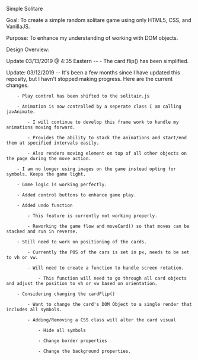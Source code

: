 Simple Solitare

Goal: To create a simple random solitare game using only HTML5, CSS, and VanillaJS.

Purpose: To enhance my understanding of working with DOM objects.

Design Overview:

Update 03/13/2019 @ 4:35 Eastern --
    - The card.flip() has been simplified.

Update: 03/12/2019 --
    It's been a few months since I have updated this reposity, but I havn't stopped making progress. Here are the current changes.
    
        - Play control has been shifted to the solitair.js
        
        - Animation is now controlled by a seperate class I am calling javAnimate.
        
            - I will continue to develop this frame work to handle my animations moving forward.
            
            - Provides the ability to stack the animations and start/end them at specified intervals easily.
            
            - Also renders moving element on top of all other objects on the page during the move action.
            
        - I am no longer using images on the game instead opting for symbols. Keeps the game light.
        
        - Game logic is working perfectly.
        
        - Added control buttons to enhance game play.
        
        - Added undo function
        
            - This feature is currently not working properly.
            
            - Reworking the game flow and moveCard() so that moves can be stacked and run in reverse.
            
        - Still need to work on positioning of the cards.
        
            - Currently the POS of the cars is set in px, needs to be set to vh or vw.
            
            - Will need to create a function to handle screen rotation.
            
                - This function will need to go through all card objects and adjust the position to vh or vw based on orientation.
                
        - Considering changing the cardFlip()
        
            - Want to change the card's DOM Object to a single render that includes all symbols.
            
            - Adding/Removing a CSS class will alter the card visual
            
                - Hide all symbols
                
                - Change border properties
                
                - Change the background properties.
